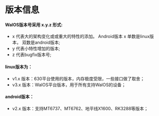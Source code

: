 # 版本信息

#### WalOS版本号采用 x.y.z 形式:
- x 代表大的架构变化或或重大的特性的添加。 Android版本 x 单数是linux版本， 双数是android版本;
- y 代表小特性增加的版本;
- z 代表bugfix版本号;

#### linux版本为：
- v1.x 版本：630平台使用的版本，内存极度受限，一些接口做了取舍；
- v3.x 版本：WalOS平台版本，用于所有支持WalOS的设备；

#### android版本：
- v2.x 版本：支持MT6737、MT6762、地平线X1600、RK3288等版本；
